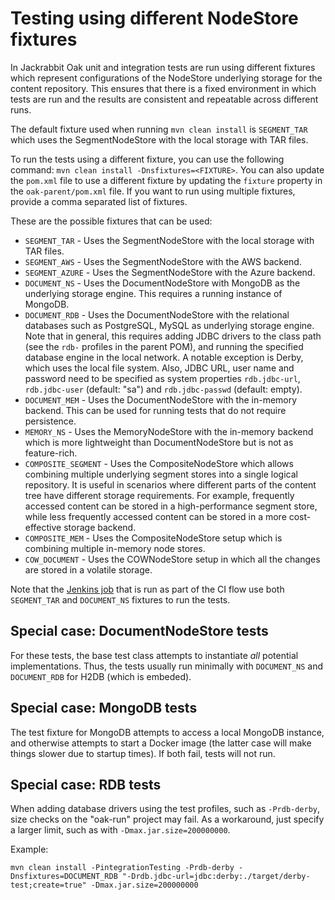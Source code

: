 <!--
   Licensed to the Apache Software Foundation (ASF) under one or more
   contributor license agreements.  See the NOTICE file distributed with
   this work for additional information regarding copyright ownership.
   The ASF licenses this file to You under the Apache License, Version 2.0
   (the "License"); you may not use this file except in compliance with
   the License.  You may obtain a copy of the License at

       http://www.apache.org/licenses/LICENSE-2.0

   Unless required by applicable law or agreed to in writing, software
   distributed under the License is distributed on an "AS IS" BASIS,
   WITHOUT WARRANTIES OR CONDITIONS OF ANY KIND, either express or implied.
   See the License for the specific language governing permissions and
   limitations under the License.
  -->

# Testing using different NodeStore fixtures

In Jackrabbit Oak unit and integration tests are run using different fixtures which represent configurations of the NodeStore underlying storage for the content repository.
This ensures that there is a fixed environment in which tests are run and the results are consistent and repeatable across different runs.

The default fixture used when running `mvn clean install` is `SEGMENT_TAR` which uses the SegmentNodeStore with the local storage with TAR files. 

To run the tests using a different fixture, you can use the following command: `mvn clean install -Dnsfixtures=<FIXTURE>`.
You can also update the `pom.xml` file to use a different fixture by updating the `fixture` property in the `oak-parent/pom.xml` file. If you want to run using multiple fixtures, provide a comma separated list of fixtures.

These are the possible fixtures that can be used:
- `SEGMENT_TAR` - Uses the SegmentNodeStore with the local storage with TAR files.
- `SEGMENT_AWS` - Uses the SegmentNodeStore with the AWS backend.
- `SEGMENT_AZURE` - Uses the SegmentNodeStore with the Azure backend.
- `DOCUMENT_NS` - Uses the DocumentNodeStore with MongoDB as the underlying storage engine. This requires a running instance of MongoDB. 
- `DOCUMENT_RDB` - Uses the DocumentNodeStore with the relational databases such as PostgreSQL, MySQL as underlying storage engine. Note that in general, this requires adding JDBC drivers to the class path (see the `rdb-` profiles in the parent POM), and running the specified database engine in the local network. A notable exception is Derby, which uses the local file system. Also, JDBC URL, user name and password need to be specified as system properties `rdb.jdbc-url`, `rdb.jdbc-user` (default: "sa") and `rdb.jdbc-passwd` (default: empty).
- `DOCUMENT_MEM` - Uses the DocumentNodeStore with the in-memory backend. This can be used for running tests that do not require persistence.
- `MEMORY_NS` - Uses the MemoryNodeStore with the in-memory backend which is more lightweight than DocumentNodeStore but is not as feature-rich.
- `COMPOSITE_SEGMENT` - Uses the CompositeNodeStore which allows combining multiple underlying segment stores into a single logical repository. It is useful in scenarios where different parts of the content tree have different storage requirements. For example, frequently accessed content can be stored in a high-performance segment store, while less frequently accessed content can be stored in a more cost-effective storage backend.
- `COMPOSITE_MEM` - Uses the CompositeNodeStore setup which is combining multiple in-memory node stores. 
- `COW_DOCUMENT` - Uses the COWNodeStore setup in which all the changes are stored in a volatile storage. 

Note that the [Jenkins job](https://github.com/apache/jackrabbit-oak/blob/trunk/Jenkinsfile) that is run as part of the CI flow use both `SEGMENT_TAR` and `DOCUMENT_NS` fixtures to run the tests.

## Special case: DocumentNodeStore tests

For these tests, the base test class attempts to instantiate _all_ potential implementations. Thus, the tests usually run minimally with `DOCUMENT_NS` and `DOCUMENT_RDB` for H2DB (which is embeded).

## Special case: MongoDB tests

The test fixture for MongoDB attempts to access a local MongoDB instance, and otherwise attempts to start a Docker image (the latter case will make things slower due to startup times). If both fail, tests will not run.

## Special case: RDB tests

When adding database drivers using the test profiles, such as `-Prdb-derby`, size checks on the "oak-run" project may fail. As a workaround, just specify a larger limit, such as with `-Dmax.jar.size=200000000`.

Example:

`mvn clean install -PintegrationTesting -Prdb-derby -Dnsfixtures=DOCUMENT_RDB "-Drdb.jdbc-url=jdbc:derby:./target/derby-test;create=true" -Dmax.jar.size=200000000`